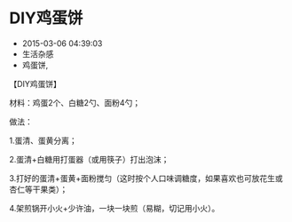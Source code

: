 # DIY鸡蛋饼
- 2015-03-06 04:39:03
- 生活杂感
- 鸡蛋饼,

<!--markdown-->【DIY鸡蛋饼】

材料：鸡蛋2个、白糖2勺、面粉4勺；

做法：

1.蛋清、蛋黄分离；

2.蛋清+白糖用打蛋器（或用筷子）打出泡沫；

3.打好的蛋清+蛋黄+面粉搅匀（这时按个人口味调糖度，如果喜欢也可放花生或杏仁等干果类）；

4.架煎锅开小火+少许油，一块一块煎（易糊，切记用小火）。